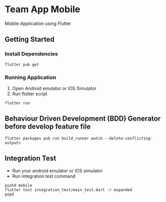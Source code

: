 # Team App Mobile

Mobile Application using Flutter

## Getting Started

### Install Dependencies
```
flutter pub get
```

### Running Application
1. Open Android emulator or IOS Simulator
2. Run flutter script
```
flutter run
```

## Behaviour Driven Development (BDD) Generator before develop feature file
```
flutter packages pub run build_runner watch --delete-conflicting-outputs
```

## Integration Test
- Run your android emulator or IOS simulator
- Run integration test command
```
pushd mobile
flutter test integration_test/main_test.dart -r expanded
popd
```
